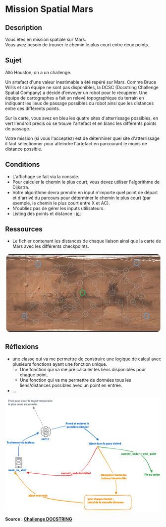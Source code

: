 # Mission Spatial Mars

## Description

Vous êtes en mission spatiale sur Mars.
<br/>
Vous avez besoin de trouver le chemin le plus court entre deux points.

## Sujet
Allô Houston, on a un challenge.

Un artefact d'une valeur inestimable a été repéré sur Mars. Comme Bruce Willis et son équipe ne sont pas disponibles, la DCSC (Docstring Challenge Spatial Company) a décidé d'envoyer un robot pour le récupérer. Une équipe de cartographes a fait un relevé topographique du terrain en indiquant les lieux de passage possibles du robot ainsi que les distances entre ces différents points.

Sur la carte, vous avez en bleu les quatre sites d'atterrissage possibles, en vert l'endroit précis où se trouve l'artefact et en blanc les différents points de passage.

Votre mission (si vous l'acceptez) est de déterminer quel site d'atterrissage il faut sélectionner pour atteindre l'artefact en parcourant le moins de distance possible.


## Conditions
- L'affichage se fait via la console.
- Pour calculer le chemin le plus court, vous devez utiliser l'algorithme de Dijkstra.
- Votre algorithme devra prendre en input n'importe quel point de départ et d'arrivé du parcours pour déterminer le chemin le plus court (par exemple, le chemin le plus court entre X et AC).
- N'oubliez pas de gérer les inputs utilisateurs.
- Listing des points et distance : [ici](ressources_mars.py)

## Ressources

- Le fichier contenant les distances de chaque liaison ainsi que la carte de Mars avec les différents checkpoints.

![image](assets/carte_mars.webp)

## Réflexions

- une classe qui va me permettre de construire une logique de calcul avec plusieurs fonctions ayant une fonction unique.
  - Une fonction qui va me pré calculer les liens disponibles pour chaque point.
  - Une fonction qui va me permettre de données tous les liens/distances possibles avec un point en entrée.
- ...

![schéma de réflexion](assets/research.png)

**Source : [Challenge DOCSTRING](https://www.docstring.fr/)**